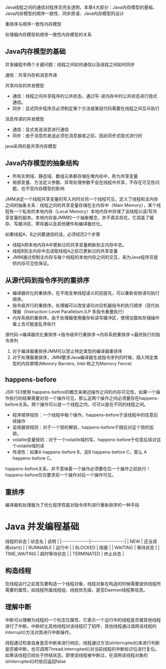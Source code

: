 Java线程之间的通信对程序员完全透明，本章4大部分：Java内存模型的基础、Java内存模型的顺序一致性、同步原语、Java内存模型的设计 

重排序与顺序一致性内存模型

处理器内存模型和顺序一致性内存模型的关系

## Java内存模型的基础
并发编程中两个关键问题：线程之间如何通信以及线程之间如何同步

通信：共享内存和消息传递

共享内存的并发模型

- 通信：线程之间共享程序的公共状态，通过写-读内存中的公共状态进行隐式通信。
- 同步：显式同步程序员必须制定某个方法或某段代码需要在线程之间互斥执行


消息传递的并发模型
- 通信：显式发送消息进行通信
- 同步：由于消息的发送必须在消息接收之前，因此同步式隐式进行的

java采用的是共享内存模型

Java内存模型的抽象结构
---
- 所有实例域、静态域、数组元素都存储在堆内存中，称为共享变量
- 局部变量、方法定义参数、异常处理参数不会在线程中共享，不存在可见性问题，也不受内存模型的影响

JMM决定一个线程共享变量的写入何时对另一个线程可见，定义了线程和主内存之间的抽象关系：线程之间的共享变量存储在主内存中（Main Memory），某个线程有一个私有的本地内存（Local Memory）本地内存中存储了该线程以读/写共享变量的副本。本地内存是JMM的一个抽象概念，并不真实存在。它涵盖了缓存、写缓冲区、寄存器以及其他硬件和编译器优化。

如果线程A、B之间要通信的话，必须经历2个步骤
- 线程A把本地内存A中更新过的共享变量刷新到主内存中去。
- 线程B到主内存中去读取线程A之前已更新过的共享变量
- JMM通过控制主内存与每个线程的本地内存之间的交互，来为Java程序员提供内存可见性保证。

从源代码到指令序列的重排序
---
- 编译器优化的重排序。在不改变单线程语义的前提先，可以重新安排语句执行顺序。
- 指令级并行的重排序。处理器可以改变语句对应机器指令的执行顺序（现代处理器（Instruction-Level Parallelism,ILP 多指令重叠执行）
- 内存系统的重排序。由于处理器使用缓存和读写缓冲区，使得加载和存储操作看上去可能是乱序执行

源代码->编译器优化重排序->指令级并行重排序->内存系统重排序->最终执行的指令序列

1. 对于编译器重排序JMM可以禁止特定类型的编译器重排序
2. 对于处理器重排序，JMM要求Java编译器生成指令序列的时候，插入特定类型的内存屏障(Memory Barriers, Intel 称之为Memory Fence)

happens-before
---
JSR-133使用 happens-before的概念来阐述操作之间的内存可见性，如果一个操作执行的结果需要对另一个操作可见，那么这两个操作之间必须要存在happens-before关系。两个操作可以是一个线程之内，可可以是在不同的线程之间。
- 程序顺序规则：一个线程中每个操作，happens-before于该线程中的任意后续操作
- 监视器锁规则：对于一个锁的解锁，happens-before于随后对这个锁的加锁。
- volatile变量规则：对于一个volatile域的写，happens-before于任意后续对这个volatile域的读
- 传递性：如果A happens-before B，且B happens-before C，那么 A happens-before C。

happens-before关系，并不意味着一个操作必须要在后一个操作之前执行！happens-before仅仅要求前一个操作对后一个操作可见。

重排序
---
编译器和处理器为了优化程序性能对指令序列进行重新排序的一种手段

# Java 并发编程基础
线程的状态
| 状态名       | 说明            |
|--------------|-----------------|
| NEW          | 还没调用start() |
| RUNNABLE     | 运行中          |
| BLOCKED      | 阻塞            |
| WAITING      | 等待状态        |
| TIME_WAITING | 超时等待状态    |
| TERMINATED   | 终止状态        |

构造线程
---
在线程运行之前首先要构造一个线程对象，线程对象在构造的时候需要提供线程所需要的属性，如线程所属线程组、线程优先级、是否Daemon线程等信息。

理解中断
---
中断可以理解为线程的一个标志位属性，它表示一个运行中的线程是否被其他线程进行了中断。中断好比其他线程对该线程打了招呼，其他线程通过调用该线程的interrupt()方法对其进行中断操作。

线程通过检查自身是否中断来进行响应，线程通过方法isInterrupted()来进行判断是否被中断，也可调用Thread.interrupted()对当前线程的中断标识位进行复位。如果该线程已经处于终结状态，即使该线程被中断过，在调用该线程对象的isInterrupted()时依旧返回false

